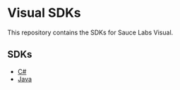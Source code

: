 # Visual SDKs

This repository contains the SDKs for Sauce Labs Visual.

## SDKs

- [C#](./visual-dotnet)
- [Java](./visual-java)
